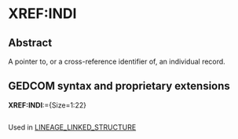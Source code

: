 ﻿<!-- licence GPL V2, cf https://github.com/TitiFix/geneweb -->
# XREF:INDI
## Abstract
A pointer to, or a cross-reference identifier of, an individual record.


## GEDCOM syntax and proprietary extensions

**XREF:INDI**:={Size=1:22}
<pre>
</pre>
Used in <a href=Ged.LINEAGE_LINKED_STRUCTURE.md>LINEAGE_LINKED_STRUCTURE</a><br />